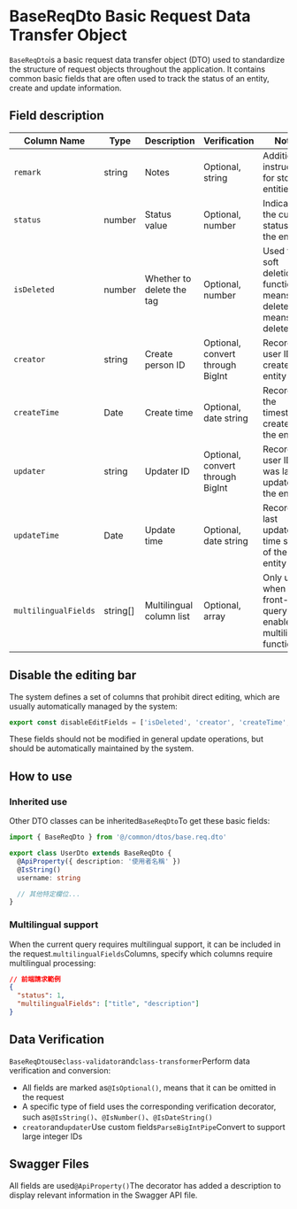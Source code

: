 # BaseReqDto Basic Request Data Transfer Object

`BaseReqDto`is a basic request data transfer object (DTO) used to standardize the structure of request objects throughout the application. It contains common basic fields that are often used to track the status of an entity, create and update information.

## Field description

| Column Name | Type | Description | Verification | Notes |
| ------- | ---- | ---- | ---- | ---- |
| `remark`| string | Notes | Optional, string | Additional instructions for storing entities |
| `status`| number | Status value | Optional, number | Indicates the current status of the entity |
| `isDeleted`| number | Whether to delete the tag | Optional, number | Used for soft deletion function, 0 means not deleted, 1 means deleted |
| `creator`| string | Create person ID | Optional, convert through BigInt | Record the user ID that created the entity |
| `createTime`| Date | Create time | Optional, date string | Recording the timestamp created by the entity |
| `updater`| string | Updater ID | Optional, convert through BigInt | Record the user ID that was last updated on the entity |
| `updateTime`| Date | Update time | Optional, date string | Record the last updated time stamp of the entity |
| `multilingualFields`| string[] | Multilingual column list | Optional, array | Only used when front-end query enables multilingual function |

## Disable the editing bar

The system defines a set of columns that prohibit direct editing, which are usually automatically managed by the system:

```typescript
export const disableEditFields = ['isDeleted', 'creator', 'createTime', 'updater', 'updateTime'] as const
```

These fields should not be modified in general update operations, but should be automatically maintained by the system.

## How to use

### Inherited use

Other DTO classes can be inherited`BaseReqDto`To get these basic fields:

```typescript
import { BaseReqDto } from '@/common/dtos/base.req.dto'

export class UserDto extends BaseReqDto {
  @ApiProperty({ description: '使用者名稱' })
  @IsString()
  username: string

  // 其他特定欄位...
}
```

### Multilingual support

When the current query requires multilingual support, it can be included in the request.`multilingualFields`Columns, specify which columns require multilingual processing:

```json
// 前端請求範例
{
  "status": 1,
  "multilingualFields": ["title", "description"]
}
```

## Data Verification

`BaseReqDto`use`class-validator`and`class-transformer`Perform data verification and conversion:

- All fields are marked as`@IsOptional()`, means that it can be omitted in the request
- A specific type of field uses the corresponding verification decorator, such as`@IsString()`、`@IsNumber()`、`@IsDateString()`
- `creator`and`updater`Use custom fields`ParseBigIntPipe`Convert to support large integer IDs

## Swagger Files

All fields are used`@ApiProperty()`The decorator has added a description to display relevant information in the Swagger API file.
